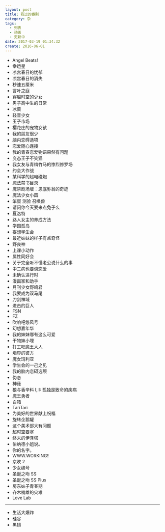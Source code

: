 ```yaml
---
layout: post
title: 看过的番剧
category: 杂
tags:
  - 列表
  - 动画
  - 更新中
date: 2017-03-19 01:34:32
create: 2016-06-01
---
```


* Angel Beats!
* 幸运星
* 凉宫春日的忧郁
* 凉宫春日的消失
* 秒速五厘米
* 言叶之庭
* 穿越时空的少女
* 男子高中生的日常
* 冰菓
* 轻音少女
* 玉子市场
* 樱花庄的宠物女孩
* 我的朋友很少
* 脑内恋碍选项
* 恋爱随心连接
* 我的青春恋爱物语果然有问题
* 变态王子不笑猫
* 我女友与青梅竹马的惨烈修罗场
* 约会大作战
* 某科学的超电磁炮
* 魔法禁书目录
* 魔禁剧场版：恩底弥翁的奇迹
* 魔法少女小圆
* 笨蛋 测验 召唤兽
* 请问你今天要来点兔子么
* 夏洛特
* 路人女主的养成方法
* 学园孤岛
* 妄想学生会
* 最近妹妹的样子有点奇怪
* 野良神
* 上课小动作
* 属性同好会
* 关于完全听不懂老公说什么的事
* 中二病也要谈恋爱
* 未确认进行时
* 漫画家和助手
* 月刊少女野崎君
* 我要成为双马尾
* 刀剑神域
* 进击的巨人
* FSN
* FZ
* 吹响吧悠风号
* 幻想嘉年华
* 我的妹妹哪有这么可爱
* 干物妹小埋
* 打工吧魔王大人
* 境界的彼方
* 魔女玛利亚
* 学生会的一己之见
* 我的脑内恋碍选项
* 伪恋
* 神薙
* 狼与香辛料 I,II: 孤独是致命的疾病
* 魔王勇者
* 白箱
* TariTari
* 为美好的世界献上祝福
* 旋转企鹅罐
* 这个美术部大有问题
* 超时空要塞
* 终末的伊泽塔
* 伯纳德小姐说。
* 你的名字。
* WWW.WORKING!!
* 京吹 2
* 少女编号
* 圣诞之吻 SS
* 圣诞之吻 SS Plus
* 房东妹子青春期
* 齐木楠雄的灾难
* Love Lab

--------------

* 生活大爆炸
* 硅谷
* 黑镜
